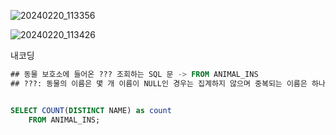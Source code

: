 ![20240220_113356](https://github.com/junhosong0/MySQL/assets/117610783/277270ff-04f4-486c-90e9-f7fd7f0a2f83)

![20240220_113426](https://github.com/junhosong0/MySQL/assets/117610783/4a01685d-b2df-4af3-92e4-f15e0331e385)


내코딩

```sql
## 동물 보호소에 들어온 ??? 조회하는 SQL 문 -> FROM ANIMAL_INS
## ???: 동물의 이름은 몇 개 이름이 NULL인 경우는 집계하지 않으며 중복되는 이름은 하나로 칩니다. -> COUNT(DISTINCT count)


SELECT COUNT(DISTINCT NAME) as count
    FROM ANIMAL_INS;
```
